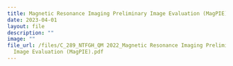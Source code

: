 ```yaml
---
title: Magnetic Resonance Imaging Preliminary Image Evaluation (MagPIE)
date: 2023-04-01
layout: file
description: ""
image: ""
file_url: /files/C_289_NTFGH_QM 2022_Magnetic Resonance Imaging Preliminary
  Image Evaluation (MagPIE).pdf
---
```

